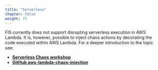 ```yaml
---
title: "Serverless"
chapter: false
weight: 75
---
```


FIS currently does not support disrupting serverless execution in AWS Lambda. It is, however, possible to inject chaos actions by decorating the code executed within AWS Lambda. For a deeper introduction to the topic see:

* [**Serverless Chaos workshop**](https://resilience.workshop.aws/)
* [**GitHub aws-lambda-chaos-injection**](https://github.com/adhorn/aws-lambda-chaos-injection)
